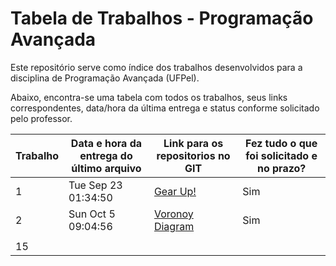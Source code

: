 # Tabela de Trabalhos - Programação Avançada

Este repositório serve como índice dos trabalhos desenvolvidos para a disciplina de Programação Avançada (UFPel).

Abaixo, encontra-se uma tabela com todos os trabalhos, seus links correspondentes, data/hora da última entrega e status conforme solicitado pelo professor.

| Trabalho | Data e hora da entrega do último arquivo | Link para os repositorios no GIT | Fez tudo o que foi solicitado e no prazo? |
|----------|-----------------------------------------|-------------------------------------------------------------|-------------------------------------------|
| 1        | Tue Sep 23 01:34:50                     | [Gear Up!](https://github.com/kerwald/Gear-Up)              | Sim                                       |
| 2        | Sun Oct 5 09:04:56                      |[Voronoy Diagram](https://github.com/kerwald/voronoi-diagram)| Sim                                       |
|          |                                         |                                                             |                                           |
| 15       |                                         |                                                             |                                           |

